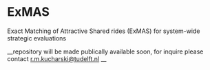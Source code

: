 # ExMAS
Exact Matching of Attractive Shared rides (ExMAS) for system-wide strategic evaluations

__repository will be made publically available soon, for inquire please contact r.m.kucharski@tudelft.nl __
